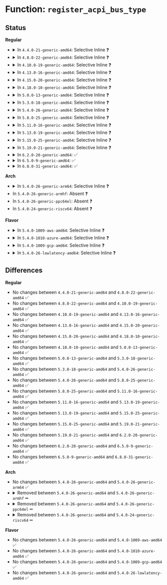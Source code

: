 # Function: <code>register_acpi_bus_type</code>

## Status
<b>Regular</b>
<ul>
<li>
<details>
<summary>In <code>4.4.0-21-generic-amd64</code>: Selective Inline ❓</summary>

```c
int register_acpi_bus_type(struct acpi_bus_type * type)
```

```json
{
  "name": "register_acpi_bus_type",
  "collision_type": "Unique Global",
  "inline_type": "Selective",
  "funcs": [
    {
      "addr": 18446744071583559191,
      "name": "register_acpi_bus_type",
      "external": true,
      "loc": "drivers/acpi/glue.c:37",
      "file": "drivers/acpi/glue.c",
      "inline": "not declared, inlined",
      "caller_inline": [],
      "caller_func": [
        "drivers/usb/core/usb-acpi.c:usb_acpi_register"
      ]
    }
  ],
  "symbols": [
    {
      "addr": 18446744071583559191,
      "name": "register_acpi_bus_type",
      "section": ".text",
      "bind": "STB_GLOBAL",
      "size": 122
    }
  ]
}
```
</details>
</li>
<li>
<details>
<summary>In <code>4.8.0-22-generic-amd64</code>: Selective Inline ❓</summary>

```c
int register_acpi_bus_type(struct acpi_bus_type * type)
```

```json
{
  "name": "register_acpi_bus_type",
  "collision_type": "Unique Global",
  "inline_type": "Selective",
  "funcs": [
    {
      "addr": 18446744071583880892,
      "name": "register_acpi_bus_type",
      "external": true,
      "loc": "drivers/acpi/glue.c:37",
      "file": "drivers/acpi/glue.c",
      "inline": "not declared, inlined",
      "caller_inline": [],
      "caller_func": [
        "drivers/usb/core/usb-acpi.c:usb_acpi_register"
      ]
    }
  ],
  "symbols": [
    {
      "addr": 18446744071583880892,
      "name": "register_acpi_bus_type",
      "section": ".text",
      "bind": "STB_GLOBAL",
      "size": 122
    }
  ]
}
```
</details>
</li>
<li>
<details>
<summary>In <code>4.10.0-19-generic-amd64</code>: Selective Inline ❓</summary>

```c
int register_acpi_bus_type(struct acpi_bus_type * type)
```

```json
{
  "name": "register_acpi_bus_type",
  "collision_type": "Unique Global",
  "inline_type": "Selective",
  "funcs": [
    {
      "addr": 18446744071584019965,
      "name": "register_acpi_bus_type",
      "external": true,
      "loc": "drivers/acpi/glue.c:40",
      "file": "drivers/acpi/glue.c",
      "inline": "not declared, inlined",
      "caller_inline": [],
      "caller_func": [
        "drivers/usb/core/usb-acpi.c:usb_acpi_register"
      ]
    }
  ],
  "symbols": [
    {
      "addr": 18446744071584019965,
      "name": "register_acpi_bus_type",
      "section": ".text",
      "bind": "STB_GLOBAL",
      "size": 122
    }
  ]
}
```
</details>
</li>
<li>
<details>
<summary>In <code>4.13.0-16-generic-amd64</code>: Selective Inline ❓</summary>

```c
int register_acpi_bus_type(struct acpi_bus_type * type)
```

```json
{
  "name": "register_acpi_bus_type",
  "collision_type": "Unique Global",
  "inline_type": "Selective",
  "funcs": [
    {
      "addr": 18446744071584073168,
      "name": "register_acpi_bus_type",
      "external": true,
      "loc": "drivers/acpi/glue.c:40",
      "file": "drivers/acpi/glue.c",
      "inline": "not declared, inlined",
      "caller_inline": [],
      "caller_func": [
        "drivers/usb/core/usb-acpi.c:usb_acpi_register"
      ]
    }
  ],
  "symbols": [
    {
      "addr": 18446744071584073168,
      "name": "register_acpi_bus_type",
      "section": ".text",
      "bind": "STB_GLOBAL",
      "size": 121
    }
  ]
}
```
</details>
</li>
<li>
<details>
<summary>In <code>4.15.0-20-generic-amd64</code>: Selective Inline ❓</summary>

```c
int register_acpi_bus_type(struct acpi_bus_type * type)
```

```json
{
  "name": "register_acpi_bus_type",
  "collision_type": "Unique Global",
  "inline_type": "Selective",
  "funcs": [
    {
      "addr": 18446744071584343040,
      "name": "register_acpi_bus_type",
      "external": true,
      "loc": "drivers/acpi/glue.c:40",
      "file": "drivers/acpi/glue.c",
      "inline": "not declared, inlined",
      "caller_inline": [],
      "caller_func": [
        "drivers/usb/core/usb-acpi.c:usb_acpi_register"
      ]
    }
  ],
  "symbols": [
    {
      "addr": 18446744071584343040,
      "name": "register_acpi_bus_type",
      "section": ".text",
      "bind": "STB_GLOBAL",
      "size": 121
    }
  ]
}
```
</details>
</li>
<li>
<details>
<summary>In <code>4.18.0-10-generic-amd64</code>: Selective Inline ❓</summary>

```c
int register_acpi_bus_type(struct acpi_bus_type * type)
```

```json
{
  "name": "register_acpi_bus_type",
  "collision_type": "Unique Global",
  "inline_type": "Selective",
  "funcs": [
    {
      "addr": 18446744071584564016,
      "name": "register_acpi_bus_type",
      "external": true,
      "loc": "drivers/acpi/glue.c:40",
      "file": "drivers/acpi/glue.c",
      "inline": "not declared, inlined",
      "caller_inline": [],
      "caller_func": [
        "drivers/pci/pci-acpi.c:acpi_pci_init",
        "drivers/usb/core/usb-acpi.c:usb_acpi_register"
      ]
    }
  ],
  "symbols": [
    {
      "addr": 18446744071584564016,
      "name": "register_acpi_bus_type",
      "section": ".text",
      "bind": "STB_GLOBAL",
      "size": 121
    }
  ]
}
```
</details>
</li>
<li>
<details>
<summary>In <code>5.0.0-13-generic-amd64</code>: Selective Inline ❓</summary>

```c
int register_acpi_bus_type(struct acpi_bus_type * type)
```

```json
{
  "name": "register_acpi_bus_type",
  "collision_type": "Unique Global",
  "inline_type": "Selective",
  "funcs": [
    {
      "addr": 18446744071584661328,
      "name": "register_acpi_bus_type",
      "external": true,
      "loc": "drivers/acpi/glue.c:40",
      "file": "drivers/acpi/glue.c",
      "inline": "not declared, inlined",
      "caller_inline": [],
      "caller_func": [
        "drivers/pci/pci-acpi.c:acpi_pci_init",
        "drivers/usb/core/usb-acpi.c:usb_acpi_register"
      ]
    }
  ],
  "symbols": [
    {
      "addr": 18446744071584661328,
      "name": "register_acpi_bus_type",
      "section": ".text",
      "bind": "STB_GLOBAL",
      "size": 121
    }
  ]
}
```
</details>
</li>
<li>
<details>
<summary>In <code>5.3.0-18-generic-amd64</code>: Selective Inline ❓</summary>

```c
int register_acpi_bus_type(struct acpi_bus_type * type)
```

```json
{
  "name": "register_acpi_bus_type",
  "collision_type": "Unique Global",
  "inline_type": "Selective",
  "funcs": [
    {
      "addr": 18446744071584861536,
      "name": "register_acpi_bus_type",
      "external": true,
      "loc": "drivers/acpi/glue.c:39",
      "file": "drivers/acpi/glue.c",
      "inline": "not declared, inlined",
      "caller_inline": [],
      "caller_func": [
        "drivers/pci/pci-acpi.c:acpi_pci_init",
        "drivers/usb/core/usb-acpi.c:usb_acpi_register"
      ]
    }
  ],
  "symbols": [
    {
      "addr": 18446744071584861536,
      "name": "register_acpi_bus_type",
      "section": ".text",
      "bind": "STB_GLOBAL",
      "size": 128
    }
  ]
}
```
</details>
</li>
<li>
<details>
<summary>In <code>5.4.0-26-generic-amd64</code>: Selective Inline ❓</summary>

```c
int register_acpi_bus_type(struct acpi_bus_type * type)
```

```json
{
  "name": "register_acpi_bus_type",
  "collision_type": "Unique Global",
  "inline_type": "Selective",
  "funcs": [
    {
      "addr": 18446744071584997408,
      "name": "register_acpi_bus_type",
      "external": true,
      "loc": "drivers/acpi/glue.c:39",
      "file": "drivers/acpi/glue.c",
      "inline": "not declared, inlined",
      "caller_inline": [],
      "caller_func": [
        "drivers/pci/pci-acpi.c:acpi_pci_init",
        "drivers/usb/core/usb-acpi.c:usb_acpi_register"
      ]
    }
  ],
  "symbols": [
    {
      "addr": 18446744071584997408,
      "name": "register_acpi_bus_type",
      "section": ".text",
      "bind": "STB_GLOBAL",
      "size": 128
    }
  ]
}
```
</details>
</li>
<li>
<details>
<summary>In <code>5.8.0-25-generic-amd64</code>: Selective Inline ❓</summary>

```c
int register_acpi_bus_type(struct acpi_bus_type * type)
```

```json
{
  "name": "register_acpi_bus_type",
  "collision_type": "Unique Global",
  "inline_type": "Selective",
  "funcs": [
    {
      "addr": 18446744071585695920,
      "name": "register_acpi_bus_type",
      "external": true,
      "loc": "drivers/acpi/glue.c:39",
      "file": "drivers/acpi/glue.c",
      "inline": "not declared, inlined",
      "caller_inline": [],
      "caller_func": [
        "drivers/pci/pci-acpi.c:acpi_pci_init",
        "drivers/usb/core/usb-acpi.c:usb_acpi_register"
      ]
    }
  ],
  "symbols": [
    {
      "addr": 18446744071585695920,
      "name": "register_acpi_bus_type",
      "section": ".text",
      "bind": "STB_GLOBAL",
      "size": 131
    }
  ]
}
```
</details>
</li>
<li>
<details>
<summary>In <code>5.11.0-16-generic-amd64</code>: Selective Inline ❓</summary>

```c
int register_acpi_bus_type(struct acpi_bus_type * type)
```

```json
{
  "name": "register_acpi_bus_type",
  "collision_type": "Unique Global",
  "inline_type": "Selective",
  "funcs": [
    {
      "addr": 18446744071585817728,
      "name": "register_acpi_bus_type",
      "external": true,
      "loc": "drivers/acpi/glue.c:39",
      "file": "drivers/acpi/glue.c",
      "inline": "not declared, inlined",
      "caller_inline": [],
      "caller_func": [
        "drivers/pci/pci-acpi.c:acpi_pci_init",
        "drivers/usb/core/usb-acpi.c:usb_acpi_register"
      ]
    }
  ],
  "symbols": [
    {
      "addr": 18446744071585817728,
      "name": "register_acpi_bus_type",
      "section": ".text",
      "bind": "STB_GLOBAL",
      "size": 131
    }
  ]
}
```
</details>
</li>
<li>
<details>
<summary>In <code>5.13.0-19-generic-amd64</code>: Selective Inline ❓</summary>

```c
int register_acpi_bus_type(struct acpi_bus_type * type)
```

```json
{
  "name": "register_acpi_bus_type",
  "collision_type": "Unique Global",
  "inline_type": "Selective",
  "funcs": [
    {
      "addr": 18446744071585698064,
      "name": "register_acpi_bus_type",
      "external": true,
      "loc": "drivers/acpi/glue.c:39",
      "file": "drivers/acpi/glue.c",
      "inline": "not declared, inlined",
      "caller_inline": [],
      "caller_func": [
        "drivers/pci/pci-acpi.c:acpi_pci_init",
        "drivers/usb/core/usb-acpi.c:usb_acpi_register"
      ]
    }
  ],
  "symbols": [
    {
      "addr": 18446744071585698064,
      "name": "register_acpi_bus_type",
      "section": ".text",
      "bind": "STB_GLOBAL",
      "size": 131
    }
  ]
}
```
</details>
</li>
<li>
<details>
<summary>In <code>5.15.0-25-generic-amd64</code>: Selective Inline ❓</summary>

```c
int register_acpi_bus_type(struct acpi_bus_type * type)
```

```json
{
  "name": "register_acpi_bus_type",
  "collision_type": "Unique Global",
  "inline_type": "Selective",
  "funcs": [
    {
      "addr": 18446744071586178384,
      "name": "register_acpi_bus_type",
      "external": true,
      "loc": "drivers/acpi/glue.c:30",
      "file": "drivers/acpi/glue.c",
      "inline": "not declared, inlined",
      "caller_inline": [],
      "caller_func": [
        "drivers/pci/pci-acpi.c:acpi_pci_init",
        "drivers/usb/core/usb-acpi.c:usb_acpi_register"
      ]
    }
  ],
  "symbols": [
    {
      "addr": 18446744071586178384,
      "name": "register_acpi_bus_type",
      "section": ".text",
      "bind": "STB_GLOBAL",
      "size": 131
    }
  ]
}
```
</details>
</li>
<li>
<details>
<summary>In <code>5.19.0-21-generic-amd64</code>: Selective Inline ❓</summary>

```c
int register_acpi_bus_type(struct acpi_bus_type * type)
```

```json
{
  "name": "register_acpi_bus_type",
  "collision_type": "Unique Global",
  "inline_type": "Selective",
  "funcs": [
    {
      "addr": 18446744071587413872,
      "name": "register_acpi_bus_type",
      "external": true,
      "loc": "drivers/acpi/glue.c:32",
      "file": "drivers/acpi/glue.c",
      "inline": "not declared, inlined",
      "caller_inline": [],
      "caller_func": [
        "drivers/usb/core/usb-acpi.c:usb_acpi_register"
      ]
    }
  ],
  "symbols": [
    {
      "addr": 18446744071587413872,
      "name": "register_acpi_bus_type",
      "section": ".text",
      "bind": "STB_GLOBAL",
      "size": 147
    }
  ]
}
```
</details>
</li>
<li>
<details>
<summary>In <code>6.2.0-20-generic-amd64</code>: ✅</summary>

```c
int register_acpi_bus_type(struct acpi_bus_type * type)
```

```json
{
  "name": "register_acpi_bus_type",
  "collision_type": "Unique Global",
  "inline_type": "No",
  "funcs": [
    {
      "addr": 18446744071588669328,
      "name": "register_acpi_bus_type",
      "external": true,
      "loc": "drivers/acpi/glue.c:32",
      "file": "drivers/acpi/glue.c",
      "inline": "seen, unknown",
      "caller_inline": [],
      "caller_func": [
        "drivers/usb/core/usb-acpi.c:usb_acpi_register"
      ]
    }
  ],
  "symbols": [
    {
      "addr": 18446744071588669328,
      "name": "register_acpi_bus_type",
      "section": ".text",
      "bind": "STB_GLOBAL",
      "size": 147
    }
  ]
}
```
</details>
</li>
<li>
<details>
<summary>In <code>6.5.0-9-generic-amd64</code>: ✅</summary>

```c
int register_acpi_bus_type(struct acpi_bus_type * type)
```

```json
{
  "name": "register_acpi_bus_type",
  "collision_type": "Unique Global",
  "inline_type": "No",
  "funcs": [
    {
      "addr": 18446744071588957056,
      "name": "register_acpi_bus_type",
      "external": true,
      "loc": "drivers/acpi/glue.c:32",
      "file": "drivers/acpi/glue.c",
      "inline": "seen, unknown",
      "caller_inline": [],
      "caller_func": [
        "drivers/usb/core/usb-acpi.c:usb_acpi_register"
      ]
    }
  ],
  "symbols": [
    {
      "addr": 18446744071588957056,
      "name": "register_acpi_bus_type",
      "section": ".text",
      "bind": "STB_GLOBAL",
      "size": 147
    }
  ]
}
```
</details>
</li>
<li>
<details>
<summary>In <code>6.8.0-31-generic-amd64</code>: ✅</summary>

```c
int register_acpi_bus_type(struct acpi_bus_type * type)
```

```json
{
  "name": "register_acpi_bus_type",
  "collision_type": "Unique Global",
  "inline_type": "No",
  "funcs": [
    {
      "addr": 18446744071589254352,
      "name": "register_acpi_bus_type",
      "external": true,
      "loc": "drivers/acpi/glue.c:32",
      "file": "drivers/acpi/glue.c",
      "inline": "seen, unknown",
      "caller_inline": [],
      "caller_func": [
        "drivers/gpu/drm/drm_sysfs.c:drm_sysfs_init",
        "drivers/usb/core/usb-acpi.c:usb_acpi_register"
      ]
    }
  ],
  "symbols": [
    {
      "addr": 18446744071589254352,
      "name": "register_acpi_bus_type",
      "section": ".text",
      "bind": "STB_GLOBAL",
      "size": 147
    }
  ]
}
```
</details>
</li>
</ul>
<b>Arch</b>
<ul>
<li>
<details>
<summary>In <code>5.4.0-26-generic-arm64</code>: Selective Inline ❓</summary>

```c
int register_acpi_bus_type(struct acpi_bus_type * type)
```

```json
{
  "name": "register_acpi_bus_type",
  "collision_type": "Unique Global",
  "inline_type": "Selective",
  "funcs": [
    {
      "addr": 18446603336497406888,
      "name": "register_acpi_bus_type",
      "external": true,
      "loc": "drivers/acpi/glue.c:39",
      "file": "drivers/acpi/glue.c",
      "inline": "not declared, inlined",
      "caller_inline": [],
      "caller_func": [
        "drivers/pci/pci-acpi.c:acpi_pci_init",
        "drivers/usb/core/usb-acpi.c:usb_acpi_register"
      ]
    }
  ],
  "symbols": [
    {
      "addr": 18446603336497406888,
      "name": "register_acpi_bus_type",
      "section": ".text",
      "bind": "STB_GLOBAL",
      "size": 152
    }
  ]
}
```
</details>
</li>
<li>
In <code>5.4.0-26-generic-armhf</code>: Absent ❓
</li>
<li>
In <code>5.4.0-26-generic-ppc64el</code>: Absent ❓
</li>
<li>
In <code>5.4.0-24-generic-riscv64</code>: Absent ❓
</li>
</ul>
<b>Flavor</b>
<ul>
<li>
<details>
<summary>In <code>5.4.0-1009-aws-amd64</code>: Selective Inline ❓</summary>

```c
int register_acpi_bus_type(struct acpi_bus_type * type)
```

```json
{
  "name": "register_acpi_bus_type",
  "collision_type": "Unique Global",
  "inline_type": "Selective",
  "funcs": [
    {
      "addr": 18446744071584941312,
      "name": "register_acpi_bus_type",
      "external": true,
      "loc": "drivers/acpi/glue.c:39",
      "file": "drivers/acpi/glue.c",
      "inline": "not declared, inlined",
      "caller_inline": [],
      "caller_func": [
        "drivers/pci/pci-acpi.c:acpi_pci_init",
        "drivers/usb/core/usb-acpi.c:usb_acpi_register"
      ]
    }
  ],
  "symbols": [
    {
      "addr": 18446744071584941312,
      "name": "register_acpi_bus_type",
      "section": ".text",
      "bind": "STB_GLOBAL",
      "size": 128
    }
  ]
}
```
</details>
</li>
<li>
<details>
<summary>In <code>5.4.0-1010-azure-amd64</code>: Selective Inline ❓</summary>

```c
int register_acpi_bus_type(struct acpi_bus_type * type)
```

```json
{
  "name": "register_acpi_bus_type",
  "collision_type": "Unique Global",
  "inline_type": "Selective",
  "funcs": [
    {
      "addr": 18446744071584850112,
      "name": "register_acpi_bus_type",
      "external": true,
      "loc": "drivers/acpi/glue.c:39",
      "file": "drivers/acpi/glue.c",
      "inline": "not declared, inlined",
      "caller_inline": [],
      "caller_func": [
        "drivers/pci/pci-acpi.c:acpi_pci_init",
        "drivers/usb/core/usb-acpi.c:usb_acpi_register"
      ]
    }
  ],
  "symbols": [
    {
      "addr": 18446744071584850112,
      "name": "register_acpi_bus_type",
      "section": ".text",
      "bind": "STB_GLOBAL",
      "size": 128
    }
  ]
}
```
</details>
</li>
<li>
<details>
<summary>In <code>5.4.0-1009-gcp-amd64</code>: Selective Inline ❓</summary>

```c
int register_acpi_bus_type(struct acpi_bus_type * type)
```

```json
{
  "name": "register_acpi_bus_type",
  "collision_type": "Unique Global",
  "inline_type": "Selective",
  "funcs": [
    {
      "addr": 18446744071584948992,
      "name": "register_acpi_bus_type",
      "external": true,
      "loc": "drivers/acpi/glue.c:39",
      "file": "drivers/acpi/glue.c",
      "inline": "not declared, inlined",
      "caller_inline": [],
      "caller_func": [
        "drivers/pci/pci-acpi.c:acpi_pci_init",
        "drivers/usb/core/usb-acpi.c:usb_acpi_register"
      ]
    }
  ],
  "symbols": [
    {
      "addr": 18446744071584948992,
      "name": "register_acpi_bus_type",
      "section": ".text",
      "bind": "STB_GLOBAL",
      "size": 128
    }
  ]
}
```
</details>
</li>
<li>
<details>
<summary>In <code>5.4.0-26-lowlatency-amd64</code>: Selective Inline ❓</summary>

```c
int register_acpi_bus_type(struct acpi_bus_type * type)
```

```json
{
  "name": "register_acpi_bus_type",
  "collision_type": "Unique Global",
  "inline_type": "Selective",
  "funcs": [
    {
      "addr": 18446744071585055168,
      "name": "register_acpi_bus_type",
      "external": true,
      "loc": "drivers/acpi/glue.c:39",
      "file": "drivers/acpi/glue.c",
      "inline": "not declared, inlined",
      "caller_inline": [],
      "caller_func": [
        "drivers/pci/pci-acpi.c:acpi_pci_init",
        "drivers/usb/core/usb-acpi.c:usb_acpi_register"
      ]
    }
  ],
  "symbols": [
    {
      "addr": 18446744071585055168,
      "name": "register_acpi_bus_type",
      "section": ".text",
      "bind": "STB_GLOBAL",
      "size": 128
    }
  ]
}
```
</details>
</li>
</ul>

## Differences
<b>Regular</b>
<ul>
<li>
No changes between <code>4.4.0-21-generic-amd64</code> and <code>4.8.0-22-generic-amd64</code> ✅
</li>
<li>
No changes between <code>4.8.0-22-generic-amd64</code> and <code>4.10.0-19-generic-amd64</code> ✅
</li>
<li>
No changes between <code>4.10.0-19-generic-amd64</code> and <code>4.13.0-16-generic-amd64</code> ✅
</li>
<li>
No changes between <code>4.13.0-16-generic-amd64</code> and <code>4.15.0-20-generic-amd64</code> ✅
</li>
<li>
No changes between <code>4.15.0-20-generic-amd64</code> and <code>4.18.0-10-generic-amd64</code> ✅
</li>
<li>
No changes between <code>4.18.0-10-generic-amd64</code> and <code>5.0.0-13-generic-amd64</code> ✅
</li>
<li>
No changes between <code>5.0.0-13-generic-amd64</code> and <code>5.3.0-18-generic-amd64</code> ✅
</li>
<li>
No changes between <code>5.3.0-18-generic-amd64</code> and <code>5.4.0-26-generic-amd64</code> ✅
</li>
<li>
No changes between <code>5.4.0-26-generic-amd64</code> and <code>5.8.0-25-generic-amd64</code> ✅
</li>
<li>
No changes between <code>5.8.0-25-generic-amd64</code> and <code>5.11.0-16-generic-amd64</code> ✅
</li>
<li>
No changes between <code>5.11.0-16-generic-amd64</code> and <code>5.13.0-19-generic-amd64</code> ✅
</li>
<li>
No changes between <code>5.13.0-19-generic-amd64</code> and <code>5.15.0-25-generic-amd64</code> ✅
</li>
<li>
No changes between <code>5.15.0-25-generic-amd64</code> and <code>5.19.0-21-generic-amd64</code> ✅
</li>
<li>
No changes between <code>5.19.0-21-generic-amd64</code> and <code>6.2.0-20-generic-amd64</code> ✅
</li>
<li>
No changes between <code>6.2.0-20-generic-amd64</code> and <code>6.5.0-9-generic-amd64</code> ✅
</li>
<li>
No changes between <code>6.5.0-9-generic-amd64</code> and <code>6.8.0-31-generic-amd64</code> ✅
</li>
</ul>
<b>Arch</b>
<ul>
<li>
No changes between <code>5.4.0-26-generic-amd64</code> and <code>5.4.0-26-generic-arm64</code> ✅
</li>
<li>
<details>
<summary>Removed between <code>5.4.0-26-generic-amd64</code> and <code>5.4.0-26-generic-armhf</code> ➖</summary>

```c
int register_acpi_bus_type(struct acpi_bus_type * type)
```
</details>
</li>
<li>
<details>
<summary>Removed between <code>5.4.0-26-generic-amd64</code> and <code>5.4.0-26-generic-ppc64el</code> ➖</summary>

```c
int register_acpi_bus_type(struct acpi_bus_type * type)
```
</details>
</li>
<li>
<details>
<summary>Removed between <code>5.4.0-26-generic-amd64</code> and <code>5.4.0-24-generic-riscv64</code> ➖</summary>

```c
int register_acpi_bus_type(struct acpi_bus_type * type)
```
</details>
</li>
</ul>
<b>Flavor</b>
<ul>
<li>
No changes between <code>5.4.0-26-generic-amd64</code> and <code>5.4.0-1009-aws-amd64</code> ✅
</li>
<li>
No changes between <code>5.4.0-26-generic-amd64</code> and <code>5.4.0-1010-azure-amd64</code> ✅
</li>
<li>
No changes between <code>5.4.0-26-generic-amd64</code> and <code>5.4.0-1009-gcp-amd64</code> ✅
</li>
<li>
No changes between <code>5.4.0-26-generic-amd64</code> and <code>5.4.0-26-lowlatency-amd64</code> ✅
</li>
</ul>
